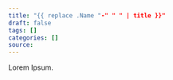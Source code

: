 ```yaml
---
title: "{{ replace .Name "-" " " | title }}"
draft: false
tags: []
categories: []
source:
---
```


Lorem Ipsum.
